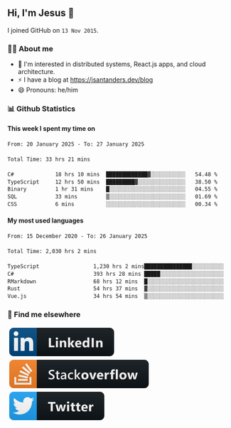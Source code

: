 ## Hi, I'm Jesus 👋

I joined GitHub on `13 Nov 2015`.

<!-- Talking about you -->

### 👨‍💻 About me

- 👦 I'm interested in distributed systems, React.js apps, and cloud architecture.
- ⚡️ I have a blog at <https://jsantanders.dev/blog>
- 😄 Pronouns: he/him

### 📊 Github Statistics

#### This week I spent my time on

<!--START_SECTION:weekly-->

```txt
From: 20 January 2025 - To: 27 January 2025

Total Time: 33 hrs 21 mins

C#             18 hrs 10 mins  █████████████▓░░░░░░░░░░░   54.48 %
TypeScript     12 hrs 50 mins  █████████▓░░░░░░░░░░░░░░░   38.50 %
Binary         1 hr 31 mins    █░░░░░░░░░░░░░░░░░░░░░░░░   04.55 %
SQL            33 mins         ▒░░░░░░░░░░░░░░░░░░░░░░░░   01.69 %
CSS            6 mins          ░░░░░░░░░░░░░░░░░░░░░░░░░   00.34 %
```

<!--END_SECTION:weekly-->

#### My most used languages

<!--START_SECTION:alltime-->

```txt
From: 15 December 2020 - To: 26 January 2025

Total Time: 2,030 hrs 2 mins

TypeScript                 1,230 hrs 2 mins███████████████░░░░░░░░░░   60.59 %
C#                         393 hrs 28 mins █████░░░░░░░░░░░░░░░░░░░░   19.38 %
RMarkdown                  68 hrs 12 mins  █░░░░░░░░░░░░░░░░░░░░░░░░   03.36 %
Rust                       54 hrs 37 mins  ▓░░░░░░░░░░░░░░░░░░░░░░░░   02.69 %
Vue.js                     34 hrs 54 mins  ▒░░░░░░░░░░░░░░░░░░░░░░░░   01.72 %
```

<!--END_SECTION:alltime-->

### 📢 Find me elsewhere

<p>
  <a target="_blank" href="https://linkedin.com/in/jsantanders">
    <img src="https://github.com/jsantanders/jsantanders/blob/master/img/linkedin.svg" alt="LinkedIn" style="vertical-align:top; margin:4px">
  </a>
  
  <a target="_blank" href="https://stackoverflow.com/users/7318331/jesus-santander">
    <img src="https://github.com/jsantanders/jsantanders/blob/master/img/stackoverflow.svg" alt="StackOverflow" style="vertical-align:top; margin:4px">
  </a>
  
  <a target="_blank" href="http://twitter.com/jsantanders">
    <img src="https://github.com/jsantanders/jsantanders/blob/master/img/twitter.svg" alt="Twitter" style="vertical-align:top; margin:4px">
  </a>
</p>
